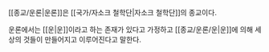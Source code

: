 [[종교/운론|운론]]은 [[국가/자소크 철학단|자소크 철학단]]의 종교이다.

운론에서는 [[운|운]]이라고 하는 존재가 있다고 가정하고 [[종교/운론/운|운]]에 의해 세상의 것들이 만들어지고 이루어진다고 말한다.